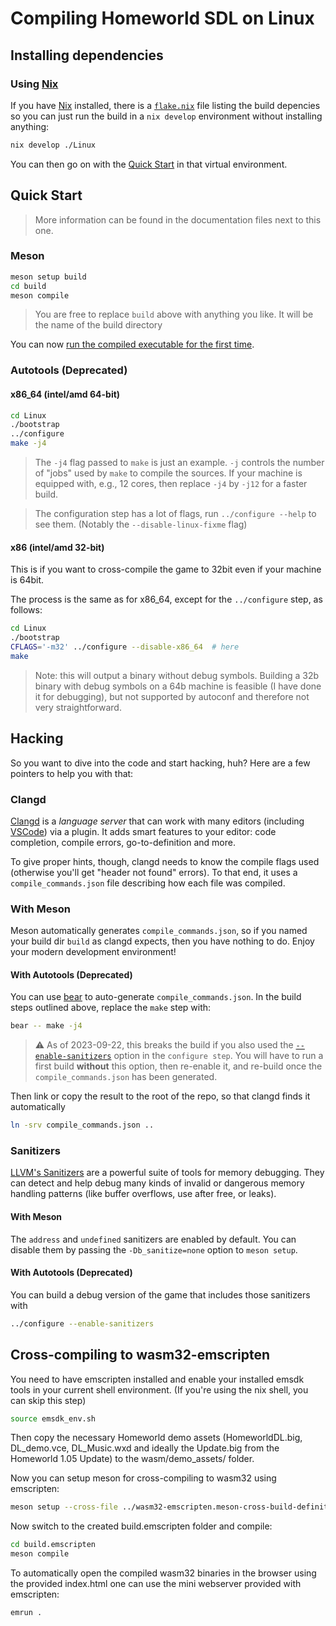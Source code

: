 # Compiling Homeworld SDL on Linux

## Installing dependencies

### Using [Nix]

If you have [Nix] installed, there is a [`flake.nix`](flake.nix) file listing the build depencies so you can just run the build in a `nix develop` environment without installing anything:

``` sh
nix develop ./Linux
```

You can then go on with the [Quick Start](#quick-start) in that virtual environment.

[Nix]: https://nixos.org/nix/

## Quick Start

> More information can be found in the documentation files next to this one.

### Meson

``` sh
meson setup build
cd build
meson compile
```

> You are free to replace `build` above with anything you like. It will be the name of the build directory

You can now [run the compiled executable for the first time](../README#running-the-game-for-the-first-time).

### Autotools (Deprecated)

#### x86_64 (intel/amd 64-bit)

``` sh
cd Linux
./bootstrap
../configure
make -j4
```

> The `-j4` flag passed to `make` is just an example.
  `-j` controls the number of "jobs" used by `make` to compile the sources.
  If your machine is equipped with, e.g., 12 cores, then replace `-j4` by `-j12` for a faster build.

> The configuration step has a lot of flags, run `../configure --help` to see them. (Notably the `--disable-linux-fixme` flag)

#### x86 (intel/amd 32-bit)

This is if you want to cross-compile the game to 32bit even if your machine is 64bit.

The process is the same as for x86_64, except for the `../configure` step, as follows:

``` sh
cd Linux
./bootstrap
CFLAGS='-m32' ../configure --disable-x86_64  # here
make
```

> Note: this will output a binary without debug symbols. Building a 32b binary with debug symbols on a 64b machine is feasible (I have done it for debugging), but not supported by autoconf and therefore not very straightforward.

## Hacking

So you want to dive into the code and start hacking, huh?
Here are a few pointers to help you with that:

### Clangd

[Clangd] is a _language server_ that can work with many editors (including [VSCode]) via a plugin.
It adds smart features to your editor: code completion, compile errors, go-to-definition and more.

To give proper hints, though, clangd needs to know the compile flags used (otherwise you'll get "header not found" errors).
To that end, it uses a `compile_commands.json` file describing how each file was compiled.

[Clangd]: https://clangd.llvm.org
[VSCode]: https://vscodium.com/

### With Meson

Meson automatically generates `compile_commands.json`, so if you named your build dir `build` as clangd expects, then you have nothing to do.
Enjoy your modern development environment!

#### With Autotools (Deprecated)

You can use [bear] to auto-generate `compile_commands.json`.
In the build steps outlined above, replace the `make` step with:

```sh
bear -- make -j4
```

> ⚠️ As of 2023-09-22, this breaks the build if you also used the [`--enable-sanitizers`](#sanitizers) option in the `configure step`.
  You will have to run a first build __without__ this option, then re-enable it, and re-build once the `compile_commands.json` has been generated.

Then link or copy the result to the root of the repo, so that clangd finds it automatically

```sh
ln -srv compile_commands.json ..
```

[bear]: https://github.com/rizsotto/Bear

### Sanitizers

[LLVM's Sanitizers] are a powerful suite of tools for memory debugging.
They can detect and help debug many kinds of invalid or dangerous memory handling patterns (like buffer overflows, use after free, or leaks).

[LLVM's Sanitizers]: https://clang.llvm.org/docs/AddressSanitizer.html

#### With Meson

The `address` and `undefined` sanitizers are enabled by default.
You can disable them by passing the `-Db_sanitize=none` option to `meson setup`.

#### With Autotools (Deprecated)

You can build a debug version of the game that includes those sanitizers with

```sh
../configure --enable-sanitizers
```

## Cross-compiling to wasm32-emscripten

You need to have emscripten installed and enable your installed emsdk tools in your current shell environment.
(If you're using the nix shell, you can skip this step)

```sh
source emsdk_env.sh
```

Then copy the necessary Homeworld demo assets (HomeworldDL.big, DL_demo.vce, DL_Music.wxd and ideally the Update.big from the Homeworld 1.05 Update) to the wasm/demo_assets/ folder.

Now you can setup meson for cross-compiling to wasm32 using emscripten:

```sh
meson setup --cross-file ../wasm32-emscripten.meson-cross-build-definition.txt -Db_sanitize=none -Dmovies=false build.emscripten ..
```

Now switch to the created build.emscripten folder and compile:

```sh
cd build.emscripten
meson compile
```

To automatically open the compiled wasm32 binaries in the browser using the provided index.html one can use the mini webserver provided with emscripten:
```sh
emrun .
```


